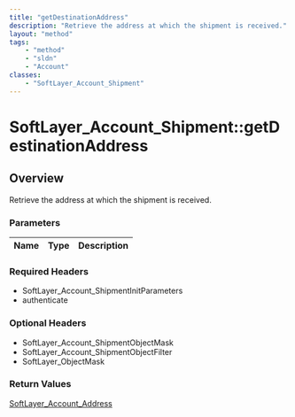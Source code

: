 ```yaml
---
title: "getDestinationAddress"
description: "Retrieve the address at which the shipment is received."
layout: "method"
tags:
    - "method"
    - "sldn"
    - "Account"
classes:
    - "SoftLayer_Account_Shipment"
---
```

# SoftLayer_Account_Shipment::getDestinationAddress
## Overview 
Retrieve the address at which the shipment is received.

### Parameters 
|Name | Type | Description |
| --- | --- | --- |


### Required Headers
* SoftLayer_Account_ShipmentInitParameters
* authenticate

### Optional Headers
* SoftLayer_Account_ShipmentObjectMask
* SoftLayer_Account_ShipmentObjectFilter
* SoftLayer_ObjectMask

### Return Values
<a href='/reference/datatypes/SoftLayer_Account_Address'>SoftLayer_Account_Address </a>
